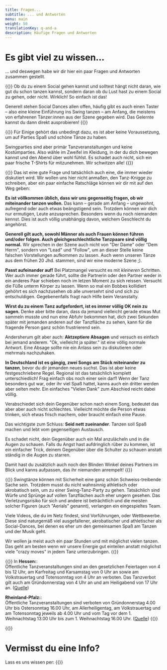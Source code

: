 ```yaml
---
title: Fragen...
subtitle: ... und Antworten
menu: main
weight: 50
translationKey: q-and-a
description: Häufige Fragen und Antworten
---
```

# Es gibt viel zu wissen...
... und deswegen habe wir dir hier ein paar Fragen und Antworten zusammen gestellt.

{{<togglebox hl="Was muss ich können, um auf eine Swingtanz-Party zu gehen?">}}
Ob du zu einem Social gehen kannst und solltest hängt nicht daran, wie gut du schon tanzen kannst, sondern daran ob du Lust hast zu einem Social zu gehen, oder nicht. Wirklich! So einfach ist das!

Generell stehen Social Dances allen offen, häufig gibt es auch einen Taster – also eine kleine Einführung ins Swing tanzen – am Anfang, die meistens von erfahrenen Tänzer:innen aus der Szene gegeben wird. Das Gelernte kannst du dann direkt ausprobieren!
{{</togglebox>}}

{{<togglebox hl="Tragt ihr alle Vintage-Kleidung?">}}
Für Einige gehört das unbedingt dazu, es ist aber keine Voraussetzung, um auf Parties Spaß und schöne Tänze zu haben.

Swingparties sind aber primär Tanzveranstaltungen und keine Kostümparties. Also wähle im Zweifel im Kleidung, in der du dich bewegen kannst und den Abend über wohl fühlst. Es schadet auch nicht, sich ein paar frische T-Shirts für mitzunehmen. Wir schwitzen alle!
{{</togglebox>}}

{{<togglebox hl="Ich weiß nicht, wie ich mich verhalten soll. Gibt es Regeln?">}}
Das ist eine gute Frage und tatsächlich auch eine, die immer wieder diskutiert wird. Wir wollen uns hier nicht anmaßen, den Tanz-Knigge zu schreiben, aber ein paar einfache Ratschläge können wir dir mit auf den Weg geben:

**Es ist völlkommen üblich, dass wir uns gegenseitig fragen, ob wir miteinander tanzen wollen.** Das kann – gerade am Anfang – ungewohnt, aufregend oder auch etwas beängstigend sein. Trotzdem können wir dich nur ermutigen, Leute anzusprechen. Besonders wenn du noch niemanden kennst. Dies ist auch völlig unabhängig davon, welchem Geschlecht du angehörst.

**Generell gilt auch, sowohl Männer als auch Frauen können führen und/oder folgen. Auch gleichgeschlechtliche Tanzpaare sind völlig normal.** Wir sprechen in der Szene auch nicht von "Der Dame" oder "Dem Herrn", sondern von "Lead" und "Follow", um an dieser Stelle keine falschen Vorstellungen aufkommen zu lassen. Auch wenn unseren Tänze aus dem frühen 20 Jhd. stammen, sind wir eine moderne Szene ;).

**Passt aufeinander auf!** Bei Platzmangel versucht es mit *kleineren* Schritten. Wer auch immer gerade führt, sollte die Partnerin oder den Partner weder in ein anderes Paar schieben noch im letzen Moment zu sich reissen. Versucht die Füße unterm Körper zu lassen. Wenn so mal ein Bobbes kollidiert gehöhrt es sich nachzusehen ob alle unversehrt sind und sich zu entschuldigen. Gegebenenfalls fragt nach Hilfe beim Veranstalty.

**Wirst du zu einem Tanz aufgefordert, ist es immer völlig OK nein zu sagen.** Denke aber bitte daran, dass da jemand vielleicht gerade etwas Mut sammeln musste und nun eine Abfuhr bekommen hat, dich zwei Sekunden später mit jemanden anderen auf der Tanzfläche zu sehen, kann für die fragende Person ganz schön frustrierend sein.

Andersherum gilt aber auch: **Aktzeptiere Absagen** und versuch es einfach bei jemand anderem. "Ok, vielleicht ja später." ist eine völlig normale Antwort. Eine Absage sollte nie ein Anlass sein zu diskutieren oder mehrmals nachzuhaken.

**In Deutschland ist es gängig, zwei Songs am Stück miteinander zu tanzen**, bevor du dir jemanden neues suchst. Das ist aber keine festgeschriebene Regel. Regional ist das tatsächlich komplett unterschiedlich! Frag einfach obs noch einer sein darf! Wenn der Tanz besonders gut war, oder ihr viel Spaß hattet, kanns auch ein dritter werden aber selten mehr. Ein einfaches "Vielen Dank" zum Abschied reicht dabei völlig.

Verabschiedet sich dein Gegenüber schon nach einem Song, bedeutet das aber aber auch nicht schlechtes. Vielleicht möchte die Person etwas trinken, sich etwas frisch machem, oder braucht einfach eine Pause.

Das wichtigste zum Schluss: **Seid nett zueinander**. Tanzen soll Spaß machen und lebt vom gegenseitigen Austausch.

Es schadet nicht, dein Gegenüber auch ein Mal anzulächeln und in die Augen zu schauen. Falls du Angst hast aufdringlich rüber zu kommen, ist ein einfacher Trick, deinem Gegenüber über die Schulter zu schauen anstatt ständig in die Augen zu starren.

Damit hast du zusätzlich auch noch den Blinden Winkel deines Partners im Blick und kanns aufpassen, das ihr niemanden anrempelt!
{{</togglebox>}}

{{<togglebox hl="Ich habe ein Lindyhop-Video im Netz gesehen, das sieht furchbar akrobatisch aus!">}}
Swingtänze können mit Sicherheit eine ganz schön Schweiss-treibende Sache sein. Trotzdem musst du nicht wahnsinnig athletisch oder akrobatisch sein, um zu einer Swing-Tanz-Party zu gehen. Tatsächlich sind Würfe und Sprünge auf vollen Tanzflächen auch eher ungern gesehen. Das Verletzungsrisiko für sich und andere ist beträchtlich und die meisten solcher Figuren (auch "Aerials" genannt), verlangen ein eingespieltes Team.

Viele Videos, die du im Netz findest, sind Vorführungen, oder Wettbewerbe. Diese sind naturgemäß viel ausgefallener, akrobatischer und athletischer als Social-Dances, bei denen es eher um den gemeinsamen Spaß am Tanzen und der Musik geht.

Wir wollen ja meist auch ein paar Stunden und mit möglichst vielen tanzen. Das geht am besten wenn wir unsere Energie gut einteilen anstatt möglichst viele "crazy moves" in jedem Tanz unterzubringen.
{{</togglebox>}}

{{<togglebox hl="Wie war das nochmal mit dem Tanzverbot? (an stillen Feiertagen)">}}
In **Hessen:**:\
Öffentliche Tanzveranstaltungen sind an den gesetzlichen Feiertagen von 4 bis 12 Uhr, am Karfreitag und Karsamstag von 0 Uhr an sowie am Volkstrauertag und Totensonntag von 4 Uhr an verboten. Das Tanzverbot gilt auch am Gründonnerstag von 4 Uhr an und am Heiligabend von 17 Uhr an. ([Quelle](https://innen.hessen.de/Buerger-Staat/Feiertage/Veranstaltungen-an-Sonn-und-Feiertagen/Tanz-Sport-Zirkusveranstaltungen-und-Gesellschaftsjagden))


**Rheinland-Pfalz:**:\
Öffentliche Tanzveranstaltungen sind verboten von Gründonnerstag 4.00 Uhr bis Ostersonntag 16.00 Uhr, am Allerheiligentag, am Volkstrauertag und am Totensonntag jeweils ab 4.00 Uhr und vom Tag vor dem 1. Weihnachtstag 13.00 Uhr bis zum 1. Weihnachtstag 16.00 Uhr. ([Quelle](https://landesrecht.rlp.de/bsrp/document/jlr-FeiertGRPpP8))
{{</togglebox>}}


{{<info-contact>}}

# Vermisst du eine Info?

Lass es uns wissen per:
{{</info-contact>}}
